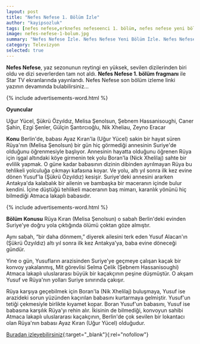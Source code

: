 ```yaml
---
layout: post
title: "Nefes Nefese 1. Bölüm İzle"
author: "kayipsozluk"
tags: [nefes nefese,erknefes nefeseenci 1. bölüm, nefes nefese yeni bölüm]
image: nefes-nefese-1-bolum.jpg
summary: "Nefes Nefese İzle. Nefes Nefese Yeni Bölüm İzle. Nefes Nefese Son Bölüm İzle. Nefes Nefese 1. Bölüm İzle"
category: Televizyon
selected: true  
---
```


**Nefes Nefese**, yaz sezonunun reytingi en yüksek, sevilen dizilerinden biri oldu ve dizi severlerden tam not aldı. **Nefes Nefese 1. bölüm fragmanı** ile Star TV ekranlarında yayınlandı. Nefes Nefese son bölüm izleme linki yazının devamında bulabilirsiniz...

{% include advertisements-word.html %}

**Oyuncular**

Uğur Yücel, Şükrü Özyıldız, Melisa Şenolsun, Şebnem Hassanisoughi, Caner Şahin, Ezgi Şenler, Gülçin Şantırcıoğlu, Nik Xheliau, Zeyno Eracar

**Konu**
Berlin'de, babası Ayaz Kıran'la (Uğur Yücel) sakin bir hayat süren Rüya'nın (Melisa Şenolsun) bir gün hiç görmediği annesinin Suriye'de olduğunu öğrenmesiyle başlıyor. Annesinin hayatta olduğunu öğrenen Rüya için işgal altındaki köye girmenin tek yolu Boran'la (Nick Xhelilaj) sahte bir evlilik yapmak. O güne kadar babasının dizinin dibinden ayrılmayan Rüya bu tehlikeli yolculuğa çıkmayı kafasına koyar. Ve yolu, altı yıl sonra ilk kez evine dönen Yusuf'la (Şükrü Özyıldız) kesişir. Suriye'deki annesini ararken Antakya'da kalabalık bir ailenin ve bambaşka bir maceranın içinde bulur kendini. İçine düştüğü tehlikeli maceranın baş mimarı, karanlık yönünü hiç bilmediği Atmaca lakaplı babasıdır.

{% include advertisements-word.html %}

**Bölüm Konusu**
Rüya Kıran (Melisa Şenolsun) o sabah Berlin'deki evinden Suriye'ye doğru yola çıktığında ölümü çoktan göze almıştır.

Aynı sabah, “bir daha dönmem,” diyerek ailesini terk eden Yusuf Alacan'ın (Şükrü Özyıldız) altı yıl sonra ilk kez Antakya'ya, baba evine döneceği gündür.

Yine o gün, Yusufların arazisinden Suriye'ye geçmeye çalışan kaçak bir konvoy yakalanmış, Mit görevlisi Selma Çelik (Şebnem Hassanisoughi) Atmaca lakaplı uluslararası büyük bir kaçakçının peşine düşmüştür. O akşam Yusuf ve Rüya'nın yolları Suriye sınırında çakışır.

Rüya karşıya geçebilmek için Boran'la (Nik Xhelilaj) buluşmaya, Yusuf ise arazideki sorun yüzünden kaçırılan babasını kurtarmaya gelmiştir. Yusuf'un tetiği çekmesiyle birlikte kıyamet kopar. Boran Yusuf'un babasını, Yusuf ise babasına karşılık Rüya'yı rehin alır. İkisinin de bilmediği, konvoyun sahibi Atmaca lakaplı uluslararası kaçakçının, Berlin'de çok sevilen bir lokantacı olan Rüya'nın babası Ayaz Kıran (Uğur Yücel) olduğudur. 

[Buradan izleyebilirsiniz](http://bc.vc/t8ShwzC){:target="_blank"}{:rel="nofollow"}


